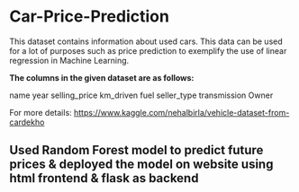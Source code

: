 # Car-Price-Prediction

This dataset contains information about used cars.
This data can be used for a lot of purposes such as price prediction to exemplify the use of linear regression in Machine Learning.

**The columns in the given dataset are as follows:**

name
year
selling_price
km_driven
fuel
seller_type
transmission
Owner


For more details: https://www.kaggle.com/nehalbirla/vehicle-dataset-from-cardekho

## Used Random Forest model to predict future prices & deployed the model on website using html frontend & flask as backend

